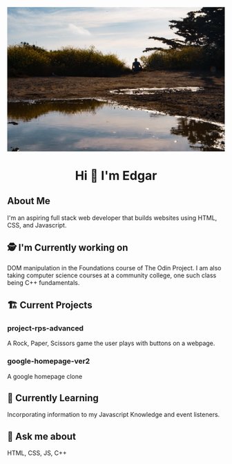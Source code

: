 <img src="images/Background.jpg" alt="Edgar sitting outside during golden hour" align="center">
<h1 align="center">Hi 👋 I'm Edgar</h1>

## About Me
I'm an aspiring full stack web developer that builds websites using HTML, CSS, and Javascript.


## 🕵️ I'm Currently working on
DOM manipulation in the Foundations course of The Odin Project.
I am also taking computer science courses at a community college, one such class being C++ fundamentals.

## 🏗️  Current Projects
### project-rps-advanced
A Rock, Paper, Scissors game the user plays with buttons on a webpage.

### google-homepage-ver2
A google homepage clone

## 🌱 Currently Learning
Incorporating information to my Javascript Knowledge and event listeners.

## 💬 Ask me about
HTML, CSS, JS, C++
